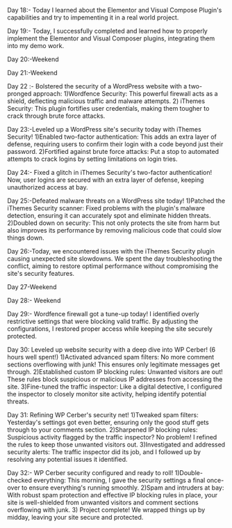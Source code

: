 Day 18:- Today I learned about the Elementor and Visual Compose Plugin's capabilities and try to impementing it in a real world project.


Day 19:- Today, I successfully completed and learned how to properly implement the Elementor and Visual Composer plugins, integrating them into my demo work.

Day 20:-Weekend

Day 21:-Weekend

Day 22 :- Bolstered the security of a WordPress website with a two-pronged approach:
          1)Wordfence Security: This powerful firewall acts as a shield, deflecting malicious traffic and malware attempts.
          2) iThemes Security: This plugin fortifies user credentials, making them tougher to crack through brute force attacks.

Day 23:-Leveled up a WordPress site's security today with iThemes Security!
        1)Enabled two-factor authentication: This adds an extra layer of defense, requiring users to confirm their login with a code beyond just their password.
        2)Fortified against brute force attacks: Put a stop to automated attempts to crack logins by setting limitations on login tries.

Day 24:- Fixed a glitch in iThemes Security's two-factor authentication! Now, user logins are secured with an extra layer of defense, keeping unauthorized access at bay.

Day 25:-Defeated malware threats on a WordPress site today!
        1)Patched the iThemes Security scanner: Fixed problems with the plugin's malware detection, ensuring it can accurately spot and eliminate hidden threats.
        2)Doubled down on security: This not only protects the site from harm but also improves its performance by removing malicious code that could slow things down.

Day 26:-Today, we encountered issues with the iThemes Security plugin causing unexpected site slowdowns. We spent the day troubleshooting the conflict, aiming to restore optimal performance without compromising the site's security features.

Day 27-Weekend

Day 28:- Weekend

Day 29:- Wordfence firewall got a tune-up today! I identified overly restrictive settings that were blocking valid traffic. By adjusting the configurations, I restored proper access while keeping the site securely protected.

Day 30: Leveled up website security with a deep dive into WP Cerber!  (6 hours well spent!)
        1)Activated advanced spam filters: No more comment sections overflowing with junk! This ensures only legitimate messages get through.
        2)Established custom IP blocking rules: Unwanted visitors are out! These rules block suspicious or malicious IP addresses from accessing the site.
        3)Fine-tuned the traffic inspector: Like a digital detective, I configured the inspector to closely monitor site activity, helping identify potential threats.

Day 31: Refining WP Cerber's security net!
        1)Tweaked spam filters: Yesterday's settings got even better, ensuring only the good stuff gets through to your comments section.
        2)Sharpened IP blocking rules: Suspicious activity flagged by the traffic inspector? No problem! I refined the rules to keep those unwanted visitors out.
        3)Investigated and addressed security alerts: The traffic inspector did its job, and I followed up by resolving any potential issues it identified.


Day 32:-  WP Cerber security configured and ready to roll!
        1)Double-checked everything: This morning, I gave the security settings a final once-over to ensure everything's running smoothly.
        2)Spam and intruders at bay: With robust spam protection and effective IP blocking rules in place, your site is well-shielded from unwanted visitors and comment sections                    overflowing with junk.
        3) Project complete! We wrapped things up by midday, leaving your site secure and protected.

